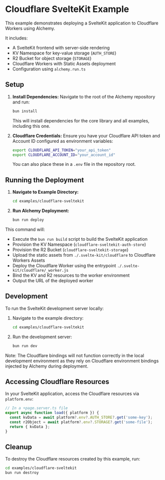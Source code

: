 # Cloudflare SvelteKit Example

This example demonstrates deploying a SvelteKit application to Cloudflare Workers using Alchemy.

It includes:

- A SvelteKit frontend with server-side rendering
- KV Namespace for key-value storage (`AUTH_STORE`)
- R2 Bucket for object storage (`STORAGE`) 
- Cloudflare Workers with Static Assets deployment
- Configuration using `alchemy.run.ts`

## Setup

1. **Install Dependencies:** Navigate to the root of the Alchemy repository and run:
   ```bash
   bun install
   ```
   This will install dependencies for the core library and all examples, including this one.

2. **Cloudflare Credentials:** Ensure you have your Cloudflare API token and Account ID configured as environment variables:
   ```bash
   export CLOUDFLARE_API_TOKEN="your_api_token"
   export CLOUDFLARE_ACCOUNT_ID="your_account_id"
   ```
   You can also place these in a `.env` file in the repository root.

## Running the Deployment

1. **Navigate to Example Directory:**
   ```bash
   cd examples/cloudflare-sveltekit
   ```

2. **Run Alchemy Deployment:**
   ```bash
   bun run deploy
   ```

This command will:

- Execute the `bun run build` script to build the SvelteKit application
- Provision the KV Namespace (`cloudflare-sveltekit-auth-store`)
- Provision the R2 Bucket (`cloudflare-sveltekit-storage`) 
- Upload the static assets from `./.svelte-kit/cloudflare` to Cloudflare Workers Assets
- Deploy the Cloudflare Worker using the entrypoint `./.svelte-kit/cloudflare/_worker.js`
- Bind the KV and R2 resources to the worker environment
- Output the URL of the deployed worker

## Development

To run the SvelteKit development server locally:

1. Navigate to the example directory:
   ```bash
   cd examples/cloudflare-sveltekit
   ```
2. Run the development server:
   ```bash
   bun run dev
   ```

Note: The Cloudflare bindings will not function correctly in the local development environment as they rely on Cloudflare environment bindings injected by Alchemy during deployment.

## Accessing Cloudflare Resources

In your SvelteKit application, access the Cloudflare resources via `platform.env`:

```typescript
// In a +page.server.ts file
export async function load({ platform }) {
  const kvData = await platform?.env?.AUTH_STORE?.get('some-key');
  const r2Object = await platform?.env?.STORAGE?.get('some-file');
  return { kvData };
}
```

## Cleanup

To destroy the Cloudflare resources created by this example, run:

```bash
cd examples/cloudflare-sveltekit
bun run destroy
```